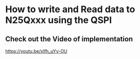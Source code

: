 # How to write and Read data to N25Qxxx using the QSPI



## Check out the Video of implementation 
https://youtu.be/xIfh_uYy-OU
